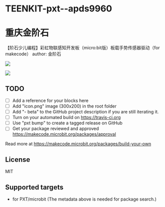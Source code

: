 # TEENKIT-pxt--apds9960
# 重庆金阶石

【阶石少儿编程】彩虹物联感知开发板（micro:bit版）板载手势传感器驱动（for makecode）
author: 金阶石

![](https://github.com/teenkit/teenkit-pxt-apds9960-master/blob/master/icon.png)  
  
![](https://github.com/teenkit/teenkit-pxt-apds9960-master/blob/master/icon.png)

## TODO

- [ ] Add a reference for your blocks here
- [ ] Add "icon.png" image (300x200) in the root folder
- [ ] Add "- beta" to the GitHub project description if you are still iterating it.
- [ ] Turn on your automated build on https://travis-ci.org
- [ ] Use "pxt bump" to create a tagged release on GitHub
- [ ] Get your package reviewed and approved https://makecode.microbit.org/packages/approval

Read more at https://makecode.microbit.org/packages/build-your-own

## License

MIT

## Supported targets

* for PXT/microbit
(The metadata above is needed for package search.)


